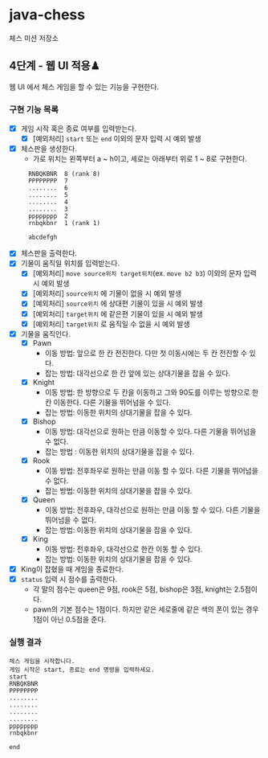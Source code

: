 # java-chess

체스 미션 저장소

## 4단계 - 웹 UI 적용♟

웹 UI 에서 체스 게임을 할 수 있는 기능을 구현한다.

### 구현 기능 목록
- [x] 게임 시작 혹은 종료 여부를 입력받는다.
    - [x] [예외처리] `start` 또는 `end` 이외의 문자 입력 시 예외 발생
- [x] 체스판을 생성한다.
    -  가로 위치는 왼쪽부터 a ~ h이고, 세로는 아래부터 위로 1 ~ 8로 구현한다.
  ```
    RNBQKBNR  8 (rank 8)
    PPPPPPPP  7
    ........  6
    ........  5
    ........  4
    ........  3
    pppppppp  2
    rnbqkbnr  1 (rank 1)
  
    abcdefgh
  ```
- [x] 체스판을 출력한다.
- [x] 기물이 움직일 위치를 입력받는다.
  - [x] [예외처리] `move source위치 target위치`(ex. `move b2 b3`) 이외의 문자 입력 시 예외 발생
  - [x] [예외처리] `source위치` 에 기물이 없을 시 예외 발생
  - [x] [예외처리] `source위치` 에 상대편 기물이 있을 시 예외 발생
  - [x] [예외처리] `target위치` 에 같은편 기물이 있을 시 예외 발생
  - [x] [예외처리] `target위치` 로 움직일 수 없을 시 예외 발생
- [x] 기물을 움직인다.
  - [x] Pawn
    - 이동 방법: 앞으로 한 칸 전진한다. 다만 첫 이동시에는 두 칸 전진할 수 있다.
    - 잡는 방법: 대각선으로 한 칸 앞에 있는 상대기물을 잡을 수 있다.
  - [x] Knight
    - 이동 방법: 한 방향으로 두 칸을 이동하고 그와 90도를 이루는 방향으로 한칸 이동한다. 다른 기물을 뛰어넘을 수 있다.
    - 잡는 방법: 이동한 위치의 상대기물을 잡을 수 있다.
  - [x] Bishop
    - 이동 방법: 대각선으로 원하는 만큼 이동할 수 있다. 다른 기물을 뛰어넘을 수 없다.
    - 잡는 방법 : 이동한 위치의 상대기물을 잡을 수 있다.
  - [x] Rook
    - 이동 방법: 전후좌우로 원하는 만큼 이동 할 수 있다. 다른 기물을 뛰어넘을 수 없다.
    - 잡는 방법: 이동한 위치의 상대기물을 잡을 수 있다.
  - [x] Queen
    - 이동 방법: 전후좌우, 대각선으로 원하는 만큼 이동 할 수 있다. 다른 기물을 뛰어넘을 수 없다.
    - 잡는 방법: 이동한 위치의 상대기물을 잡을 수 있다.
  - [x] King
    - 이동 방법: 전후좌우, 대각선으로 한칸 이동 할 수 있다.
    - 잡는 방법: 이동한 위치의 상대기물을 잡을 수 있다.
- [x] King이 잡혔을 때 게임을 종료한다.
- [x] `status` 입력 시 점수를 출력한다.
    - 각 말의 점수는 queen은 9점, rook은 5점, bishop은 3점, knight는 2.5점이다.
    - pawn의 기본 점수는 1점이다. 하지만 같은 세로줄에 같은 색의 폰이 있는 경우 1점이 아닌 0.5점을 준다.



### 실행 결과
  ```
  체스 게임을 시작합니다.
  게임 시작은 start, 종료는 end 명령을 입력하세요.
  start
  RNBQKBNR
  PPPPPPPP
  ........
  ........
  ........
  ........
  pppppppp
  rnbqkbnr
  
  end
```